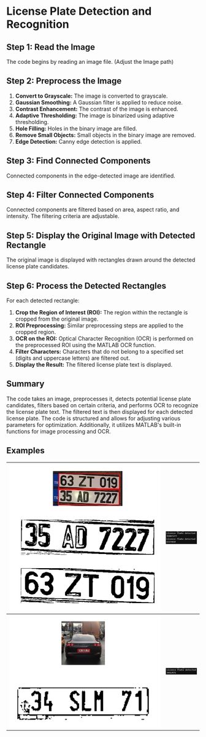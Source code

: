 # License Plate Detection and Recognition

## Step 1: Read the Image
The code begins by reading an image file. (Adjust the Image path)

## Step 2: Preprocess the Image
1. **Convert to Grayscale:** The image is converted to grayscale.
2. **Gaussian Smoothing:** A Gaussian filter is applied to reduce noise.
3. **Contrast Enhancement:** The contrast of the image is enhanced.
4. **Adaptive Thresholding:** The image is binarized using adaptive thresholding.
5. **Hole Filling:** Holes in the binary image are filled.
6. **Remove Small Objects:** Small objects in the binary image are removed.
7. **Edge Detection:** Canny edge detection is applied.

## Step 3: Find Connected Components
Connected components in the edge-detected image are identified.

## Step 4: Filter Connected Components
Connected components are filtered based on area, aspect ratio, and intensity. The filtering criteria are adjustable.

## Step 5: Display the Original Image with Detected Rectangle
The original image is displayed with rectangles drawn around the detected license plate candidates.

## Step 6: Process the Detected Rectangles
For each detected rectangle:
1. **Crop the Region of Interest (ROI):** The region within the rectangle is cropped from the original image.
2. **ROI Preprocessing:** Similar preprocessing steps are applied to the cropped region.
3. **OCR on the ROI:** Optical Character Recognition (OCR) is performed on the preprocessed ROI using the MATLAB OCR function.
4. **Filter Characters:** Characters that do not belong to a specified set (digits and uppercase letters) are filtered out.
5. **Display the Result:** The filtered license plate text is displayed.

## Summary
The code takes an image, preprocesses it, detects potential license plate candidates, filters based on certain criteria, and performs OCR to recognize the license plate text. The filtered text is then displayed for each detected license plate. The code is structured and allows for adjusting various parameters for optimization. Additionally, it utilizes MATLAB's built-in functions for image processing and OCR.

## Examples

![plate1raw](plate1raw.jpeg) | ![plate1text](plate1text.jpeg)
--- | ---
![plate2raw](plate2raw.jpeg) | ![plate2text](plate2text.jpeg)
